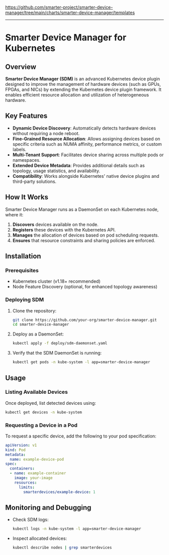 https://github.com/smarter-project/smarter-device-manager/tree/main/charts/smarter-device-manager/templates

---

# Smarter Device Manager for Kubernetes

## Overview
**Smarter Device Manager (SDM)** is an advanced Kubernetes device plugin designed to improve the management of hardware devices (such as GPUs, FPGAs, and NICs) by extending the Kubernetes device plugin framework. It enables efficient resource allocation and utilization of heterogeneous hardware.

## Key Features
- **Dynamic Device Discovery**: Automatically detects hardware devices without requiring a node reboot.
- **Fine-Grained Resource Allocation**: Allows assigning devices based on specific criteria such as NUMA affinity, performance metrics, or custom labels.
- **Multi-Tenant Support**: Facilitates device sharing across multiple pods or namespaces.
- **Extended Device Metadata**: Provides additional details such as topology, usage statistics, and availability.
- **Compatibility**: Works alongside Kubernetes' native device plugins and third-party solutions.

## How It Works
Smarter Device Manager runs as a DaemonSet on each Kubernetes node, where it:
1. **Discovers** devices available on the node.
2. **Registers** these devices with the Kubernetes API.
3. **Manages** the allocation of devices based on pod scheduling requests.
4. **Ensures** that resource constraints and sharing policies are enforced.

## Installation
### Prerequisites
- Kubernetes cluster (v1.18+ recommended)
- Node Feature Discovery (optional, for enhanced topology awareness)

### Deploying SDM
1. Clone the repository:
   ```sh
   git clone https://github.com/your-org/smarter-device-manager.git
   cd smarter-device-manager
   ```
2. Deploy as a DaemonSet:
   ```sh
   kubectl apply -f deploy/sdm-daemonset.yaml
   ```
3. Verify that the SDM DaemonSet is running:
   ```sh
   kubectl get pods -n kube-system -l app=smarter-device-manager
   ```

## Usage
### Listing Available Devices
Once deployed, list detected devices using:
```sh
kubectl get devices -n kube-system
```

### Requesting a Device in a Pod
To request a specific device, add the following to your pod specification:
```yaml
apiVersion: v1
kind: Pod
metadata:
  name: example-device-pod
spec:
  containers:
  - name: example-container
    image: your-image
    resources:
      limits:
        smarterdevices/example-device: 1
```

## Monitoring and Debugging
- Check SDM logs:
  ```sh
  kubectl logs -n kube-system -l app=smarter-device-manager
  ```
- Inspect allocated devices:
  ```sh
  kubectl describe nodes | grep smarterdevices
  ```
